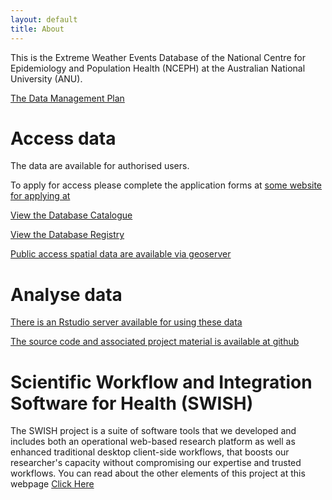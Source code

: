 ```yaml
---
layout: default
title: About
---
```


This is the Extreme Weather Events Database of the National Centre for Epidemiology and Population Health (NCEPH) at the Australian National University (ANU).  

[The Data Management Plan](/swish-DataManagementPlan.html)

# Access data
The data are available for authorised users.  

To apply for access please complete the application forms at [some website for applying at](http://www.google.com)

[View the Database Catalogue](http://115.146.93.108:8181/ddiindex/)

[View the Database Registry](http://115.146.93.108:8080/apex/f?p=102)

[Public access spatial data are available via geoserver](http://115.146.94.209:8181/geoserver)

# Analyse data
[There is an Rstudio server available for using these data](https://115.146.93.108)

[The source code and associated project material is available at github](https://github.com/swish-climate-impact-assessment)

# Scientific Workflow and Integration Software for Health (SWISH)
The SWISH project is a suite of software tools that we developed and includes both an operational web-based research platform as well as enhanced traditional desktop client-side workflows, that boosts our researcher's capacity without compromising our expertise and trusted workflows.  You can read about the other elements of this project at this webpage [Click Here](/HighLevelDescription.html)

